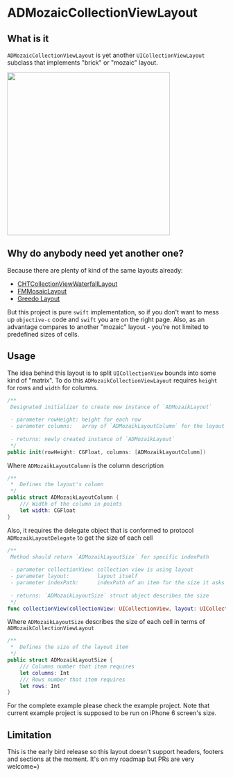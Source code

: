 # ADMozaicCollectionViewLayout

## What is it
`ADMozaicCollectionViewLayout` is yet another `UICollectionViewLayout` subclass that implements "brick" or "mozaic" 
 layout. 

<img src="http://i.giphy.com/aEuFnblI9AQ24.gif" width="375" />

## Why do anybody need yet another one?
Because there are plenty of kind of the same layouts already:
* [CHTCollectionViewWaterfallLayout](https://travis-ci.org/Antondomashnev/ADPuzzleAnimation.svg?branch=master)
* [FMMosaicLayout](https://github.com/fmitech/FMMosaicLayout)
* [Greedo Layout](https://github.com/500px/greedo-layout-for-ios) 

But this project is pure `swift` implementation, so if you don't want to mess up `objective-c` code and `swift` you are on the right page. Also, as an advantage compares to another "mozaic" layout - you're not limited to predefined sizes of cells.

## Usage

The idea behind this layout is to split `UICollectionView` bounds into some kind of "matrix". 
To do this `ADMozaikCollectionViewLayout` requires `height` for rows and `width` for columns.
```swift
/**
 Designated initializer to create new instance of `ADMozaikLayout`
     
 - parameter rowHeight: height for each row
 - parameter columns:   array of `ADMozaikLayoutColumn` for the layout
     
 - returns: newly created instance of `ADMozaikLayout`
 */
public init(rowHeight: CGFloat, columns: [ADMozaikLayoutColumn])
```
Where `ADMozaikLayoutColumn` is the column description
```swift
/**
 *  Defines the layout's column
 */
public struct ADMozaikLayoutColumn {
    /// Width of the column in points
    let width: CGFloat
}
```

Also, it requires the delegate object that is conformed to protocol `ADMozaikLayoutDelegate` to get the size of each cell
```swift
/**
 Method should return `ADMozaikLayoutSize` for specific indexPath
     
 - parameter collectionView: collection view is using layout
 - parameter layout:         layout itself
 - parameter indexPath:      indexPath of an item for the size it asks for
 
 - returns: `ADMozaikLayoutSize` struct object describes the size
 */
func collectionView(collectionView: UICollectionView, layout: UICollectionViewLayout, mozaikSizeForItemAtIndexPath indexPath: NSIndexPath) -> ADMozaikLayoutSize
```
Where `ADMozaikLayoutSize` describes the size of each cell in terms of `ADMozaikCollectionViewLayout`
```swift
/**
 *  Defines the size of the layout item
 */
public struct ADMozaikLayoutSize {
    /// Columns number that item requires
    let columns: Int
    /// Rows number that item requires
    let rows: Int
}
```
For the complete example please check the example project. Note that current example project is supposed to be run on iPhone 6 screen's size.

## Limitation
This is the early bird release so this layout doesn't support headers, footers and sections at the moment. It's on my roadmap but PRs are very welcome=)
